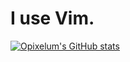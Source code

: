 # I use Vim.
  
[![Opixelum's GitHub stats](https://github-readme-stats-opixelum.vercel.app/api?username=opixelum&show_icons=true&title_color=bb0000&text_color=ffffff&icon_color=bb0000&bg_color=80,000000,880000&hide_border=true&hide_title=true&include_all_commits=true&count_private=true)](https://github.com/anuraghazra/github-readme-stats)
